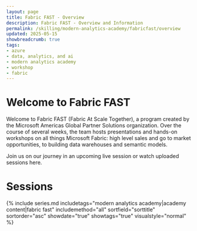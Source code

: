 ```yaml
---
layout: page
title: Fabric FAST - Overview
description: Fabric FAST - Overview and Information
permalink: /skilling/modern-analytics-academy/fabricfast/overview
updated: 2025-05-15
showbreadcrumb: true
tags:
- azure
- data, analytics, and ai
- modern analytics academy
- workshop
- fabric
---
```


# Welcome to Fabric FAST

Welcome to Fabric FAST (Fabric At Scale Together), a program created by the Microsoft Americas Global Partner Solutions organization. Over the course of several weeks, the team hosts presentations and hands-on workshops on all things Microsoft Fabric: high level sales and go to market opportunities, to building data warehouses and semantic models.

Join us on our journey in an upcoming live session or watch uploaded sessions here.

# Sessions

{% include series.md 
    includetags="modern analytics academy|academy content|fabric fast" includemethod="all" 
    sortfield="sorttitle" sortorder="asc" showdate="true" showtags="true" 
    visualstyle="normal"
%}
